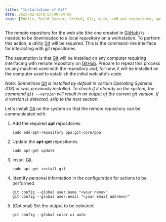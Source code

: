 ```yaml
---
title: "Installation of Git"
date: 2023-02-16T9:53:00-04:00
tags: [Public, Build Server, GitHub, Git, sudo, add-apt-repository, apt-get, apt-get update, apt-get install]
---
```

The remote repository for the web site (the one created in [GitHub](https://github.com/)) is needed to be downloaded to a local repository on a workstation.  To perform this action, a utility [Git](https://git-scm.com/) will be required.  This is the command-line interface for interacting with git repositories.

The assumption is that [Git](https://git-scm.com/) will be installed on any computer requiring interfacing with remote repository on [GitHub](https://github.com/).  Prepare to repeat this process on any machine used with the repository and, for now, it will be installed on the computer used to establish the initial web site's code.

*Note: Sometimes [Git](https://git-scm.com/) is installed by default in certain Operating Systems (OS) or was previously installed.  To check if it already on the system, the command `git --version` will result in an output of the current git version.  If a version is detected, skip to the next section.*

Let's install [Git](https://git-scm.com/) on the system so that the remote repository can be communicated with.

1. Add the required **apt** repositories.

   ```
   sudo add-apt-repository ppa:git-core/ppa
   ```

1. Update the **apt-get** repositories.

   ```
   sudo apt-get update
   ```
   
1. Install [Git](https://git-scm.com/).

   ```
   sudo apt-get install git
   ```

1. Identify personal information in the configuration for actions to be performed.

   ```
   git config --global user.name "<your name>"
   git config --global user.email "<your email address>"
   ```

1. (Optional) Set the output to be coloured.

   ```
   git config --global color.ui auto
   ```
